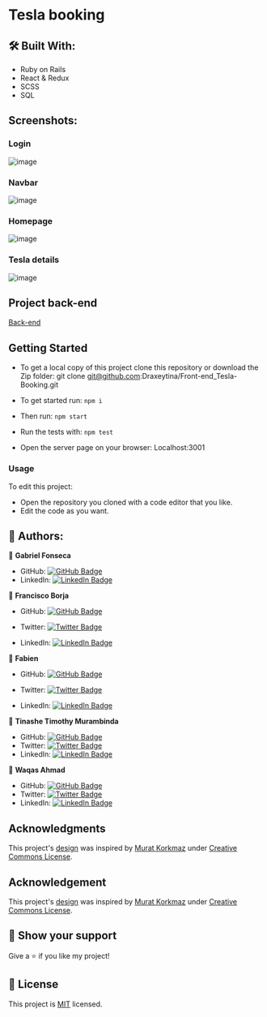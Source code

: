 # Tesla booking
<PROJECT DESCRIPTION>

## :hammer_and_wrench: Built With: 
- Ruby on Rails
- React & Redux
- SCSS 
- SQL

## Screenshots:
  ### Login
  ![image](https://user-images.githubusercontent.com/42799579/199345103-4c72224f-8a4b-4650-a15d-584b4c8ed9c4.png)
  ### Navbar
  ![image](https://user-images.githubusercontent.com/42799579/199346064-29e04774-0c50-4cf9-91b4-7a2fa59643a8.png)
  ### Homepage
  ![image](https://user-images.githubusercontent.com/42799579/199345950-47fb39b9-b4a6-4216-b47b-ee99abbc6ab3.png)
  ### Tesla details
  ![image](https://user-images.githubusercontent.com/42799579/199346557-3303a89b-5346-4a3c-b79a-da1f301fee3a.png)
  
## Project back-end
[Back-end](https://github.com/Draxeytina/Back-end_Tesla-Booking)

## Getting Started 
- To get a local copy of this project clone this repository or download the Zip folder: 
git clone git@github.com:Draxeytina/Front-end_Tesla-Booking.git 

- To get started run: 
`npm i` 

- Then run: 
`npm start`

- Run the tests with: 
`npm test`

- Open the server page on your browser: 
Localhost:3001

### Usage 
To edit this project:
- Open the repository you cloned with a code editor that you like. 
- Edit the code as you want. 

## :busts_in_silhouette: Authors: 
👤 **Gabriel Fonseca** 
- GitHub: [![GitHub Badge](https://img.shields.io/badge/-Gopxfs-white?logo=GitHub&logoColor=181717&style=plastic)](https://github.com/Gopxfs) 
- LinkedIn: [![LinkedIn Badge](https://img.shields.io/badge/-GabrielFonseca-white?logo=LinkedIn&logoColor=1DA1F2&style=plastic)](https://www.linkedin.com/in/gabriel-fonseca-sales/)

👤 **Francisco Borja**

- GitHub: [![GitHub Badge](https://img.shields.io/badge/-franclobo-white?logo=GitHub&logoColor=181717&style=plastic)](https://github.com/franclobo)

- Twitter: [![Twitter Badge](https://img.shields.io/badge/-Pancho2788-white?logo=Twitter&logoColor=1DA1F2&style=plastic)](https://twitter.com/Pancho2788)

- LinkedIn: [![LinkedIn Badge](https://img.shields.io/badge/-FranciscoBorja-white?logo=LinkedIn&logoColor=1DA1F2&style=plastic)](https://www.linkedin.com/in/francisco-borja-lobato/)

👤 **Fabien**

- GitHub: [![GitHub Badge](https://img.shields.io/badge/-fibini-white?logo=GitHub&logoColor=181717&style=plastic)](https://github.com/fibini)

- Twitter: [![Twitter Badge](https://img.shields.io/badge/-Onenewpage1-white?logo=Twitter&logoColor=1DA1F2&style=plastic)](https://twitter.com/Onenewpage1)

- LinkedIn: [![LinkedIn Badge](https://img.shields.io/badge/-FabienBrathwaite-white?logo=LinkedIn&logoColor=1DA1F2&style=plastic)](https://www.linkedin.com/in/fabien-brathwaite/)

👤 **Tinashe Timothy Murambinda**

- GitHub: [![GitHub Badge](https://img.shields.io/badge/-Draxeytina-white?logo=GitHub&logoColor=181717&style=plastic)](https://github.com/Draxeytina/)
- Twitter: [![Twitter Badge](https://img.shields.io/badge/-tinamura2-white?logo=Twitter&logoColor=1DA1F2&style=plastic)](https://twitter.com/tinamura2")
- LinkedIn: [![LinkedIn Badge](https://img.shields.io/badge/-TinasheMurambinda-white?logo=LinkedIn&logoColor=1DA1F2&style=plastic)](https://www.linkedin.com/in/timothy-tinashe-murambinda/")

👤 **Waqas Ahmad**

- GitHub: [![GitHub Badge](https://img.shields.io/badge/-waqaskanju-white?logo=GitHub&logoColor=181717&style=plastic)](https://github.com/waqaskanju)
- Twitter: [![Twitter Badge](https://img.shields.io/badge/-waqaskanju1-white?logo=Twitter&logoColor=1DA1F2&style=plastic)](https://twitter.com/waqaskanju)
- LinkedIn: [![LinkedIn Badge](https://img.shields.io/badge/-WaqasKanju-white?logo=LinkedIn&logoColor=1DA1F2&style=plastic)](https://linkedin.com/in/waqaskanju)

## Acknowledgments
This project's [design](https://www.behance.net/gallery/26425031/Vespa-Responsive-Redesign) was inspired by [Murat Korkmaz](https://www.behance.net/muratk) under [Creative Commons License](https://creativecommons.org/licenses/).

## Acknowledgement
  This project's [design](https://www.behance.net/gallery/26425031/Vespa-Responsive-Redesign) was inspired by [Murat Korkmaz](https://www.behance.net/muratk) under [Creative Commons License](https://creativecommons.org/licenses/).

  
## :star2: Show your support 
Give a :star: if you like my project! 

## :pencil: License
This project is [MIT](./LICENSE) licensed. 
